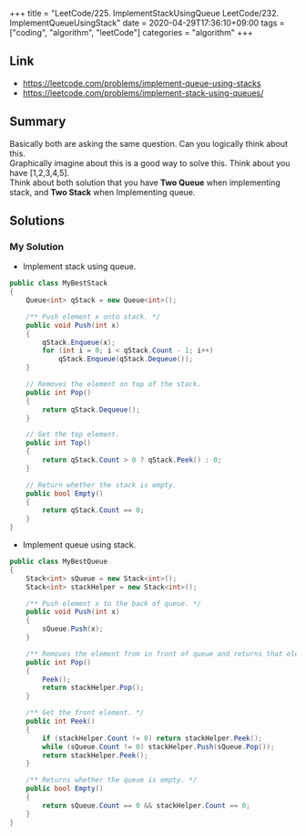 +++
title = "LeetCode/225. ImplementStackUsingQueue LeetCode/232. ImplementQueueUsingStack"
date = 2020-04-29T17:36:10+09:00
tags = ["coding", "algorithm", "leetCode"]
categories = "algorithm"
+++

<div class="description">

## Link

- https://leetcode.com/problems/implement-queue-using-stacks
- https://leetcode.com/problems/implement-stack-using-queues/

## Summary

Basically both are asking the same question. Can you logically think about this. <br/>
Graphically imagine about this is a good way to solve this. Think about you have [1,2,3,4,5]. <br/>
Think about both solution that you have **Two Queue** when implementing stack, and **Two Stack** when Implementing queue.

## Solutions

### My Solution

- Implement stack using queue.

```cs
public class MyBestStack
{
	Queue<int> qStack = new Queue<int>();

	/** Push element x onto stack. */
	public void Push(int x)
	{
		qStack.Enqueue(x);
		for (int i = 0; i < qStack.Count - 1; i++)
			qStack.Enqueue(qStack.Dequeue());
	}

	// Removes the element on top of the stack.
	public int Pop()
	{
		return qStack.Dequeue();
	}

	// Get the top element.
	public int Top()
	{
		return qStack.Count > 0 ? qStack.Peek() : 0;
	}

	// Return whether the stack is empty.
	public bool Empty()
	{
		return qStack.Count == 0;
	}
}
```

- Implement queue using stack.
```cs
public class MyBestQueue
{
	Stack<int> sQueue = new Stack<int>();
	Stack<int> stackHelper = new Stack<int>();

	/** Push element x to the back of queue. */
	public void Push(int x)
	{
		sQueue.Push(x);
	}

	/** Removes the element from in front of queue and returns that element. */
	public int Pop()
	{
		Peek();
		return stackHelper.Pop();
	}

	/** Get the front element. */
	public int Peek()
	{
		if (stackHelper.Count != 0) return stackHelper.Peek();
		while (sQueue.Count != 0) stackHelper.Push(sQueue.Pop());
		return stackHelper.Peek();
	}

	/** Returns whether the queue is empty. */
	public bool Empty()
	{
		return sQueue.Count == 0 && stackHelper.Count == 0;
	}
}
```